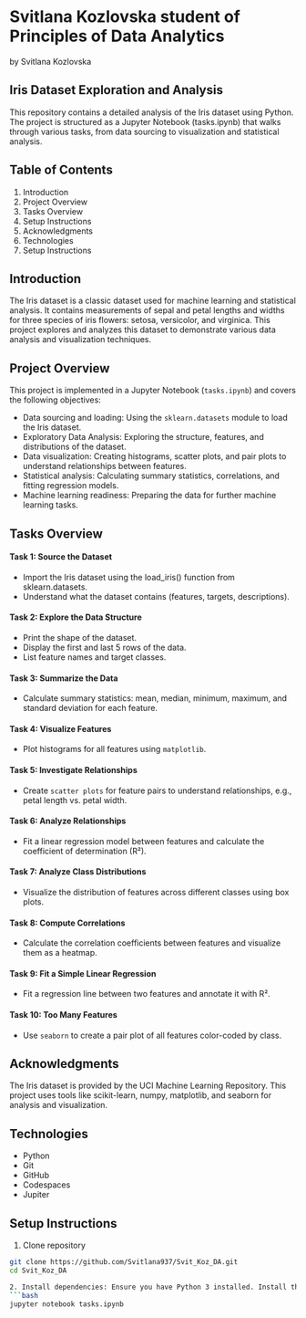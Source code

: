 # Svitlana Kozlovska student of Principles of Data Analytics

by Svitlana Kozlovska

## Iris Dataset Exploration and Analysis

This repository contains a detailed analysis of the Iris dataset using Python.
The project is structured as a Jupyter Notebook (tasks.ipynb) that walks through various tasks, 
from data sourcing to visualization and statistical analysis.

## Table of Contents

1. Introduction
2. Project Overview
3. Tasks Overview
4. Setup Instructions
5. Acknowledgments
6. Technologies
7. Setup Instructions

## Introduction

The Iris dataset is a classic dataset used for machine learning and statistical analysis. 
It contains measurements of sepal and petal lengths and widths for three species of iris flowers: setosa, versicolor, and virginica.
This project explores and analyzes this dataset to demonstrate various data analysis and visualization techniques.

## Project Overview

This project is implemented in a Jupyter Notebook (`tasks.ipynb`) and covers the following objectives:

 - Data sourcing and loading: Using the `sklearn.datasets` module to load the Iris dataset.
 - Exploratory Data Analysis: Exploring the structure, features, and distributions of the dataset.
 - Data visualization: Creating histograms, scatter plots, and pair plots to understand relationships between features.
 - Statistical analysis: Calculating summary statistics, correlations, and fitting regression models.
 - Machine learning readiness: Preparing the data for further machine learning tasks.

## Tasks Overview

#### Task 1: Source the Dataset
 - Import the Iris dataset using the load_iris() function from sklearn.datasets.
 - Understand what the dataset contains (features, targets, descriptions).

#### Task 2: Explore the Data Structure
 - Print the shape of the dataset.
 - Display the first and last 5 rows of the data.
 - List feature names and target classes.

#### Task 3: Summarize the Data
 - Calculate summary statistics: mean, median, minimum, maximum, and standard deviation for each feature.

#### Task 4: Visualize Features
 - Plot histograms for all features using `matplotlib`.

#### Task 5: Investigate Relationships
 - Create `scatter plots` for feature pairs to understand relationships, e.g., petal length vs. petal width.

#### Task 6: Analyze Relationships
 - Fit a linear regression model between features and calculate the coefficient of determination (R²).

#### Task 7: Analyze Class Distributions
 - Visualize the distribution of features across different classes using box plots.

#### Task 8: Compute Correlations
 - Calculate the correlation coefficients between features and visualize them as a heatmap.

#### Task 9: Fit a Simple Linear Regression
 - Fit a regression line between two features and annotate it with R².

#### Task 10: Too Many Features
 - Use `seaborn` to create a pair plot of all features color-coded by class.

## Acknowledgments
The Iris dataset is provided by the UCI Machine Learning Repository.
This project uses tools like scikit-learn, numpy, matplotlib, and seaborn for analysis and visualization. 

## Technologies

- Python
- Git
- GitHub
- Codespaces
- Jupiter

## Setup Instructions

1. Clone repository
```bash
git clone https://github.com/Svitlana937/Svit_Koz_DA.git
cd Svit_Koz_DA

2. Install dependencies: Ensure you have Python 3 installed. Install the required libraries using `pip`:
```bash
jupyter notebook tasks.ipynb

